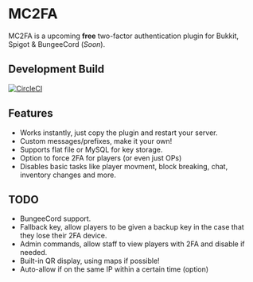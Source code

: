 # MC2FA
MC2FA is a upcoming **free** two-factor authentication plugin for Bukkit, Spigot & BungeeCord (*Soon*).

## Development Build
[![CircleCI](https://circleci.com/gh/ConnorLinfoot/MC2FA/tree/master.svg?style=svg)](https://api.connorlinfoot.com/v1/ci/artifact/MC2FA/latest/download)

## Features
- Works instantly, just copy the plugin and restart your server.
- Custom messages/prefixes, make it your own!
- Supports flat file or MySQL for key storage.
- Option to force 2FA for players (or even just OPs)
- Disables basic tasks like player movment, block breaking, chat, inventory changes and more.

## TODO
- BungeeCord support.
- Fallback key, allow players to be given a backup key in the case that they lose their 2FA device.
- Admin commands, allow staff to view players with 2FA and disable if needed.
- Built-in QR display, using maps if possible!
- Auto-allow if on the same IP within a certain time (option)